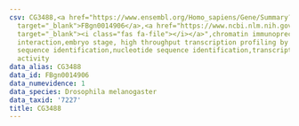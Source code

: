 ```yaml
---
csv: CG3488,<a href="https://www.ensembl.org/Homo_sapiens/Gene/Summary?db=core;g=FBgn0014906"
  target="_blank">FBgn0014906</a>,<a href="https://www.ncbi.nlm.nih.gov/pubmed/15998452"
  target="_blank"><i class="fas fa-file"></i></a>",chromatin immunoprecipitation assay,direct
  interaction,embryo stage, high throughput transcription profiling by microarray,nucleotide
  sequence identification,nucleotide sequence identification,transcriptional regulation,up-regulates
  activity
data_alias: CG3488
data_id: FBgn0014906
data_numevidence: 1
data_species: Drosophila melanogaster
data_taxid: '7227'
title: CG3488
---
```

